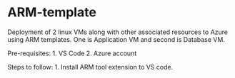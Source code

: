 # ARM-template

Deployment of 2 linux VMs along with other associated resources to Azure using ARM templates.
One is Application VM and second is Database VM.

Pre-requisites:
      1. VS Code
      2. Azure account

Steps to follow:
      1. Install ARM tool extension to VS code.
